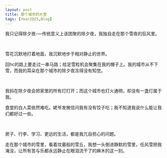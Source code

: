 ```yaml
---
layout: post
title: 那个城市的大雪
tags: [Year2025,Blog]
---
```


我只记得除夕夜-—传统意义上该团聚的除夕夜，我独自走在那个雪夜的狂风里。

<br>

雪花沉默地打着地面，我沉默地步于相对静止的世界。

回hc的路上要走过一串马路；给足雪粒机会聚集在我的帽子上。我的城市从不下雪，而我的耳朵在那个城市的除夕夜冻得没有知觉。

<br>

我妈在除夕夜会把家里的所有灯打开；而这个城市也灯火通明，却没有一盏灯属于我。

食堂的白人菜依然难吃。姥爷发微信问我有没有饺子吃；我不知道我说什么能让我们都好过一些。

<br>

房子、行李、学习、更远的生活，都是我兀自担心的问题。

走在那个城市的雪里，看着坟墓般的雪丘，我想一头倒进静默的雪里，任风雪把我淹没，让所有苦与乐都永远静止在眼泪流干了的麻木的这一刻。
